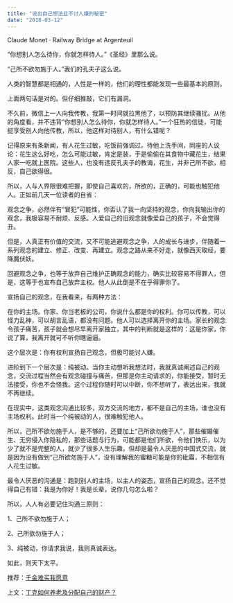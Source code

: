 ```yaml
---
title: "说出自己想法且不讨人嫌的秘密"
date: "2018-03-12"
---
```


Claude Monet · Railway Bridge at Argenteuil

“你想别人怎么待你，你就怎样待人。”《圣经》里那么说。

“己所不欲勿施于人。”我们的孔夫子这么说。

人类的智慧都是相通的，人性是一样的，他们的理性都能发现一些最基本的原则。

上面两句话是对的。但仔细推敲，它们有漏洞。

不久前，微信上一人向我传教，我第一时间就拉黑他了，以预防其继续骚扰。从他的角度看，并不违背“你想别人怎么待你，你就怎样待人。”一个狂热的信徒，可能挺享受别人向他传教，所以，他这样对待别人，有什么错呢？

记得原来有条新闻，有人花生过敏，吃饭前强调过。待他上洗手间，同座的人议论：花生这么好吃，怎么可能过敏，肯定是装，于是偷偷在其食物中藏花生，结果人家一吃就上医院。这些人，也没有违反孔夫子的教诲，花生，并非己所不欲，相反，自己欲得很。

所以，人与人界限很难把握，即使自己喜欢的，所欲的，正确的，可能也触犯他人。正如前几天一位读者的自省：

观念之争，必然伴有“冒犯”可能性，你否认了我一向坚持的观念，你向我输出你的观念，我极容易不耐烦、反感。人爱自己的旧观念就像爱自己的孩子，不会觉得丑。

但是，人真正有价值的交流，又不可能逃避观念之争，人的成长与进步，伴随着一系列观念的建立、修正、改变、再建立。观念之路从来不好走，就像西天取经，要降魔伏妖。

回避观念之争，也等于放弃自己维护正确观念的能力，确实比较容易不得罪人，但是，这等于也宣布自己放弃主权。他人从此倒是不在乎得罪你了。

宣扬自己的观念，在我看来，有两种方法：

在你的主场。你家、你当老板的公司，你说什么都是你的权利。你可以传教，可以怪力乱神，可以胡言乱语，都没有问题。他人可以选择离开你的主场。家长的观念令孩子痛苦，孩子就会想尽早离开家独立，其中的判断就是这样的：这是你家，你说了算，我离开就可不听你瞎逼逼。

这个层次是：你有权利宣扬自己观念，但极可能讨人嫌。

进阶到下一个层次是：纯被动。当你主动想听我想法时，我就真诚阐述自己的观念，交流过程当然会有观念碰撞与痛苦，但那是你主动请求的，你能接受，暂时无法接受，你也不会怪我。这个过程你随时可以中断，你不想听了，表达出来，我就不再继续。

在现实中，这类观念沟通比较多，双方交流的地方，都不是自己的主场，谁也没有主场权利。此时当一个纯被动的人，很难触犯他人。

所以，己所不欲勿施于人，是不够的，还要加上“己所欲勿施于人”，那些催婚催生、无穷侵入你隐私的，那些话题与行为，可能都是他们所欲，令他们快乐，以为少了就不是完整的人，就少了很多人生乐趣，但却是最令人厌恶的中国式交流，就是因为没有做到“己所欲勿施于人”，没有理解我的蜜糖可能是你的砒霜，不相信有人花生过敏。

最令人厌恶的沟通是：跑到别人的主场，以主人的姿态，宣扬自己的观念。还不觉得自己有错：我是为你好！我是长辈，说你几句怎么啦？

所以，人人有必要记住沟通三原则：

1、己所不欲勿施于人；

2、己所欲勿施于人；

3、纯被动，你请求我说，我则真诚表达。

如此，则天下太平。

推荐：[千金难买我愿意](http://mp.weixin.qq.com/s?__biz=MjM5NDU0Mjk2MQ==&mid=2651623685&idx=1&sn=0d4bb198f0a2acde4b57ee97d6f1d4a8&chksm=bd7e151b8a099c0d5ab6aae2f7a4f6f6f62eab8d7df395fa0a218d3753f3ca8972bf3e8dbb85&scene=21#wechat_redirect)

上文：[丁克如何养老及分配自己的财产？](http://mp.weixin.qq.com/s?__biz=MjM5NDU0Mjk2MQ==&mid=2651626133&idx=1&sn=90ec99f712608b4e767d5eb6282c350b&chksm=bd7e1e8b8a09979d34fc4b12403eefa997f05c9b34fcf70121a3f3da542597f0de824d844fea&scene=21#wechat_redirect)
